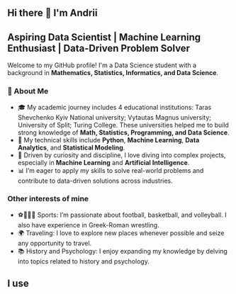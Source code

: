 ## Hi there 👋 I'm Andrii
## Aspiring Data Scientist | Machine Learning Enthusiast | Data-Driven Problem Solver

Welcome to my GitHub profile! I'm a Data Science student with a background in **Mathematics, Statistics, Informatics, and Data Science**.

### 🌟 About Me
- 🎓 My academic journey includes 4 educational institutions: Taras Shevchenko Kyiv National university; Vytautas Magnus university; University of Split; Turing College. These universities helped me to build strong knowledge of **Math, Statistics, Programming, and Data Science**.
- 🧠 My technical skills include **Python**, **Machine Learning**, **Data Analytics**, and **Statistical Modeling**.
- 🚀 Driven by curiosity and discipline, I love diving into complex projects, especially in **Machine Learning** and **Artificial Intelligence**.
- 📊 I’m eager to apply my skills to solve real-world problems and contribute to data-driven solutions across industries.

### Other interests of mine
- ⚽🏀🏐💪 Sports: I’m passionate about football, basketball, and volleyball. I also have experience in Greek-Roman wrestling.
- 🌍 Traveling: I love to explore new places whenever possible and seize any opportunity to travel.
- 📚 History and Psychology: I enjoy expanding my knowledge by delving into topics related to history and psychology.


## I use


